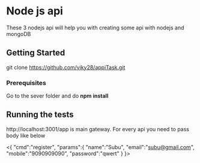 # Node js api 

These 3 nodejs api will help you with creating some api with nodejs and mongoDB  

## Getting Started

git clone https://github.com/viky28/appiTask.git

### Prerequisites

Go to the sever folder and do **npm install**

## Running the tests
http://localhost:3001/app is main gateway.
For every api you need to pass body like below

<{
	"cmd":"register",
	"params":{
		"name":"Subu",
		"email":"subu@gmail.com",
		"mobile":"9090909090",
		"password":"qwert"
	}
}>

